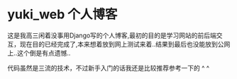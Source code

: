 # yuki_web 个人博客
这是我高三闲着没事用Django写的个人博客,最初的目的是学习网站的前后端交互，现在目的已经完成了,本来想着放到网上测试来着..结果到最后也没能放到公网上..这个倒是有点遗憾..

代码虽然是三流的技术，不过新手入门的话我还是比较推荐参考一下的 ^ ^
